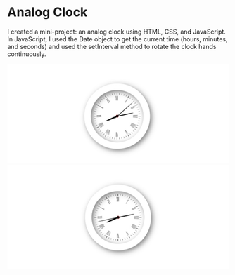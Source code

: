 # Analog Clock
<p>I created a mini-project: an analog clock using HTML, CSS, and JavaScript. In JavaScript, I used the Date object to get the current time (hours, minutes, and seconds) and used the setInterval method to rotate the clock hands continuously.</p>
<img src="./Screenshots/Screenshot-1.jpg" />
<br />
<img src="./Screenshots/Screenshot-2.jpg" />